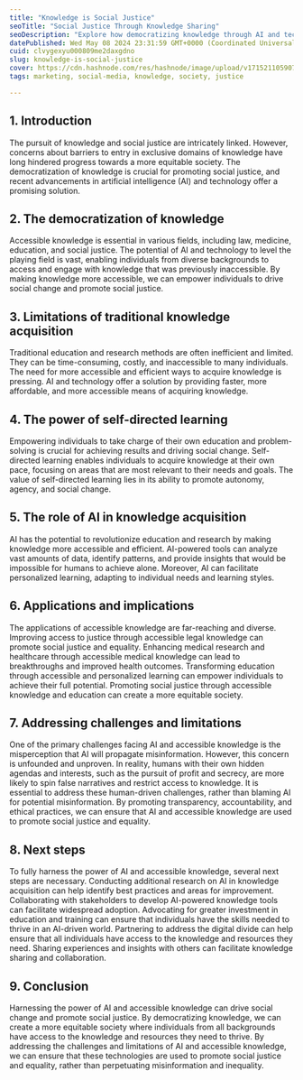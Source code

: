 ```yaml
---
title: "Knowledge is Social Justice"
seoTitle: "Social Justice Through Knowledge Sharing"
seoDescription: "Explore how democratizing knowledge through AI and technology promotes social justice and creates a more equitable society"
datePublished: Wed May 08 2024 23:31:59 GMT+0000 (Coordinated Universal Time)
cuid: clvygexyu000809me2daxgdno
slug: knowledge-is-social-justice
cover: https://cdn.hashnode.com/res/hashnode/image/upload/v1715211059070/fee7f448-4d35-4b72-8eb7-f928930f8838.png
tags: marketing, social-media, knowledge, society, justice

---
```


## 1\. Introduction

The pursuit of knowledge and social justice are intricately linked. However, concerns about barriers to entry in exclusive domains of knowledge have long hindered progress towards a more equitable society. The democratization of knowledge is crucial for promoting social justice, and recent advancements in artificial intelligence (AI) and technology offer a promising solution.

## 2\. The democratization of knowledge

Accessible knowledge is essential in various fields, including law, medicine, education, and social justice. The potential of AI and technology to level the playing field is vast, enabling individuals from diverse backgrounds to access and engage with knowledge that was previously inaccessible. By making knowledge more accessible, we can empower individuals to drive social change and promote social justice.

## 3\. Limitations of traditional knowledge acquisition

Traditional education and research methods are often inefficient and limited. They can be time-consuming, costly, and inaccessible to many individuals. The need for more accessible and efficient ways to acquire knowledge is pressing. AI and technology offer a solution by providing faster, more affordable, and more accessible means of acquiring knowledge.

## 4\. The power of self-directed learning

Empowering individuals to take charge of their own education and problem-solving is crucial for achieving results and driving social change. Self-directed learning enables individuals to acquire knowledge at their own pace, focusing on areas that are most relevant to their needs and goals. The value of self-directed learning lies in its ability to promote autonomy, agency, and social change.

## 5\. The role of AI in knowledge acquisition

AI has the potential to revolutionize education and research by making knowledge more accessible and efficient. AI-powered tools can analyze vast amounts of data, identify patterns, and provide insights that would be impossible for humans to achieve alone. Moreover, AI can facilitate personalized learning, adapting to individual needs and learning styles.

## 6\. Applications and implications

The applications of accessible knowledge are far-reaching and diverse. Improving access to justice through accessible legal knowledge can promote social justice and equality. Enhancing medical research and healthcare through accessible medical knowledge can lead to breakthroughs and improved health outcomes. Transforming education through accessible and personalized learning can empower individuals to achieve their full potential. Promoting social justice through accessible knowledge and education can create a more equitable society.

## 7\. Addressing challenges and limitations

One of the primary challenges facing AI and accessible knowledge is the misperception that AI will propagate misinformation. However, this concern is unfounded and unproven. In reality, humans with their own hidden agendas and interests, such as the pursuit of profit and secrecy, are more likely to spin false narratives and restrict access to knowledge. It is essential to address these human-driven challenges, rather than blaming AI for potential misinformation. By promoting transparency, accountability, and ethical practices, we can ensure that AI and accessible knowledge are used to promote social justice and equality.

## 8\. Next steps

To fully harness the power of AI and accessible knowledge, several next steps are necessary. Conducting additional research on AI in knowledge acquisition can help identify best practices and areas for improvement. Collaborating with stakeholders to develop AI-powered knowledge tools can facilitate widespread adoption. Advocating for greater investment in education and training can ensure that individuals have the skills needed to thrive in an AI-driven world. Partnering to address the digital divide can help ensure that all individuals have access to the knowledge and resources they need. Sharing experiences and insights with others can facilitate knowledge sharing and collaboration.

## 9\. Conclusion

Harnessing the power of AI and accessible knowledge can drive social change and promote social justice. By democratizing knowledge, we can create a more equitable society where individuals from all backgrounds have access to the knowledge and resources they need to thrive. By addressing the challenges and limitations of AI and accessible knowledge, we can ensure that these technologies are used to promote social justice and equality, rather than perpetuating misinformation and inequality.